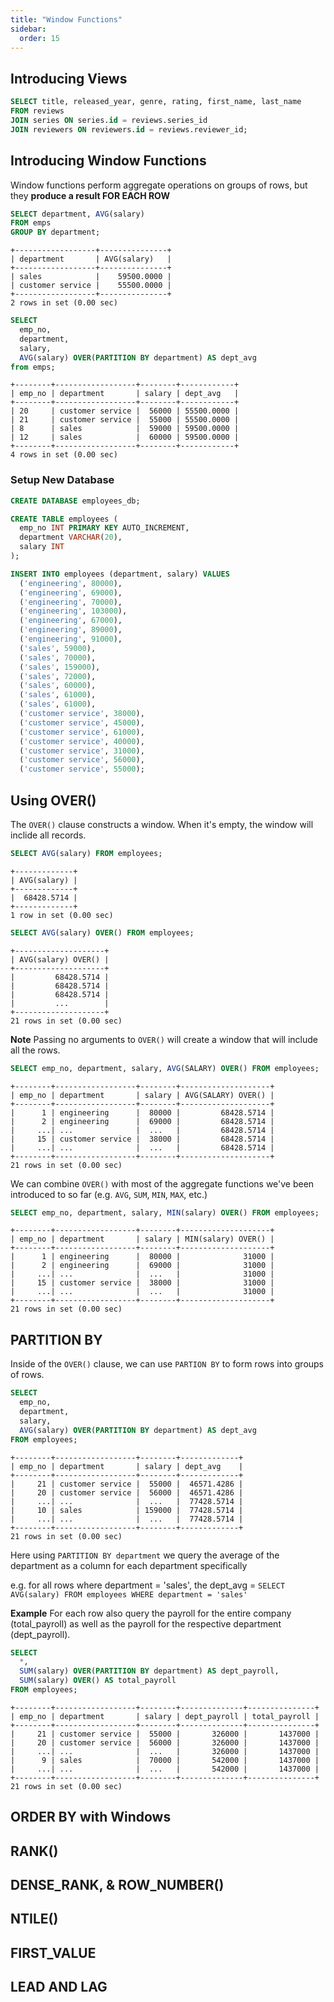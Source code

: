 ```yaml
---
title: "Window Functions"
sidebar:
  order: 15
---
```


## Introducing Views

```sql
SELECT title, released_year, genre, rating, first_name, last_name
FROM reviews
JOIN series ON series.id = reviews.series_id
JOIN reviewers ON reviewers.id = reviews.reviewer_id;
```

## Introducing Window Functions

Window functions perform aggregate operations on groups of rows, but they **produce a result FOR EACH ROW**

```sql
SELECT department, AVG(salary)
FROM emps
GROUP BY department;
```

```
+------------------+---------------+
| department       | AVG(salary)   |
+------------------+---------------+
| sales            |    59500.0000 |
| customer service |    55500.0000 |
+------------------+---------------+
2 rows in set (0.00 sec)
```

```sql
SELECT
  emp_no,
  department,
  salary,
  AVG(salary) OVER(PARTITION BY department) AS dept_avg
from emps;
```

```
+--------+------------------+--------+------------+
| emp_no | department       | salary | dept_avg   |
+--------+------------------+--------+------------+
| 20     | customer service |  56000 | 55500.0000 |
| 21     | customer service |  55000 | 55500.0000 |
| 8      | sales            |  59000 | 59500.0000 |
| 12     | sales            |  60000 | 59500.0000 |
+--------+------------------+--------+------------+
4 rows in set (0.00 sec)
```

### Setup New Database

```sql
CREATE DATABASE employees_db;

CREATE TABLE employees (
  emp_no INT PRIMARY KEY AUTO_INCREMENT,
  department VARCHAR(20),
  salary INT
);

INSERT INTO employees (department, salary) VALUES
  ('engineering', 80000),
  ('engineering', 69000),
  ('engineering', 70000),
  ('engineering', 103000),
  ('engineering', 67000),
  ('engineering', 89000),
  ('engineering', 91000),
  ('sales', 59000),
  ('sales', 70000),
  ('sales', 159000),
  ('sales', 72000),
  ('sales', 60000),
  ('sales', 61000),
  ('sales', 61000),
  ('customer service', 38000),
  ('customer service', 45000),
  ('customer service', 61000),
  ('customer service', 40000),
  ('customer service', 31000),
  ('customer service', 56000),
  ('customer service', 55000);
```

## Using OVER()

The `OVER()` clause constructs a window. When it's empty, the window will inclide all records.

```sql
SELECT AVG(salary) FROM employees;
```

```
+-------------+
| AVG(salary) |
+-------------+
|  68428.5714 |
+-------------+
1 row in set (0.00 sec)
```

```sql
SELECT AVG(salary) OVER() FROM employees;
```

```
+--------------------+
| AVG(salary) OVER() |
+--------------------+
|         68428.5714 |
|         68428.5714 |
|         68428.5714 |
|         ...        |
+--------------------+
21 rows in set (0.00 sec)
```

**Note** Passing no arguments to `OVER()` will create a window that will include all the rows.

```sql
SELECT emp_no, department, salary, AVG(SALARY) OVER() FROM employees;
```

```
+--------+------------------+--------+--------------------+
| emp_no | department       | salary | AVG(SALARY) OVER() |
+--------+------------------+--------+--------------------+
|      1 | engineering      |  80000 |         68428.5714 |
|      2 | engineering      |  69000 |         68428.5714 |
|     ...| ...              |  ...   |         68428.5714 |
|     15 | customer service |  38000 |         68428.5714 |
|     ...| ...              |  ...   |         68428.5714 |
+--------+------------------+--------+--------------------+
21 rows in set (0.00 sec)
```

We can combine `OVER()` with most of the aggregate functions we've been introduced to so far (e.g. `AVG`, `SUM`, `MIN`, `MAX`, etc.)

```sql
SELECT emp_no, department, salary, MIN(salary) OVER() FROM employees;
```

```
+--------+------------------+--------+--------------------+
| emp_no | department       | salary | MIN(salary) OVER() |
+--------+------------------+--------+--------------------+
|      1 | engineering      |  80000 |              31000 |
|      2 | engineering      |  69000 |              31000 |
|     ...| ...              |  ...   |              31000 |
|     15 | customer service |  38000 |              31000 |
|     ...| ...              |  ...   |              31000 |
+--------+------------------+--------+--------------------+
21 rows in set (0.00 sec)
```

## PARTITION BY

Inside of the `OVER()` clause, we can use `PARTION BY` to form rows into groups of rows.

```sql
SELECT
  emp_no,
  department,
  salary,
  AVG(salary) OVER(PARTITION BY department) AS dept_avg
FROM employees;
```

```
+--------+------------------+--------+-------------+
| emp_no | department       | salary | dept_avg    |
+--------+------------------+--------+-------------+
|     21 | customer service |  55000 |  46571.4286 |
|     20 | customer service |  56000 |  46571.4286 |
|     ...| ...              |  ...   |  77428.5714 |
|     10 | sales            | 159000 |  77428.5714 |
|     ...| ...              |  ...   |  77428.5714 |
+--------+------------------+--------+-------------+
21 rows in set (0.00 sec)
```

Here using `PARTITION BY department` we query the average of the department as a column for each department specifically

e.g. for all rows where department = 'sales',
the dept_avg = `SELECT AVG(salary) FROM employees WHERE department = 'sales'`

**Example** For each row also query the payroll for the entire company (total_payroll) as well as the payroll for the respective department (dept_payroll).

```sql
SELECT
  *,
  SUM(salary) OVER(PARTITION BY department) AS dept_payroll,
  SUM(salary) OVER() AS total_payroll
FROM employees;
```

```
+--------+------------------+--------+--------------+---------------+
| emp_no | department       | salary | dept_payroll | total_payroll |
+--------+------------------+--------+--------------+---------------+
|     21 | customer service |  55000 |       326000 |       1437000 |
|     20 | customer service |  56000 |       326000 |       1437000 |
|     ...| ...              |  ...   |       326000 |       1437000 |
|      9 | sales            |  70000 |       542000 |       1437000 |
|     ...| ...              |  ...   |       542000 |       1437000 |
+--------+------------------+--------+--------------+---------------+
21 rows in set (0.00 sec)
```

## ORDER BY with Windows

## RANK()

## DENSE_RANK, & ROW_NUMBER()

## NTILE()

## FIRST_VALUE

## LEAD AND LAG

```

```
